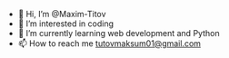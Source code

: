 - 👋 Hi, I’m @Maxim-Titov
- 👀 I’m interested in coding
- 🌱 I’m currently learning web development and Python
- 📫 How to reach me tutovmaksum01@gmail.com

<!---
Maxim-Titov/Maxim-Titov is a ✨ special ✨ repository because its `README.md` (this file) appears on your GitHub profile.
You can click the Preview link to take a look at your changes.
--->
